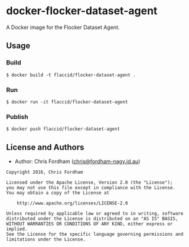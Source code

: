 # docker-flocker-dataset-agent

A Docker image for the Flocker Dataset Agent.

## Usage

### Build

    $ docker build -t flaccid/flocker-dataset-agent .

### Run

    $ docker run -it flaccid/flocker-dataset-agent

### Publish

    $ docker push flaccid/flocker-dataset-agent

License and Authors
-------------------
- Author: Chris Fordham (<chris@fordham-nagy.id.au>)

```text
Copyright 2016, Chris Fordham

Licensed under the Apache License, Version 2.0 (the "License");
you may not use this file except in compliance with the License.
You may obtain a copy of the License at

    http://www.apache.org/licenses/LICENSE-2.0

Unless required by applicable law or agreed to in writing, software
distributed under the License is distributed on an "AS IS" BASIS,
WITHOUT WARRANTIES OR CONDITIONS OF ANY KIND, either express or implied.
See the License for the specific language governing permissions and
limitations under the License.
```
